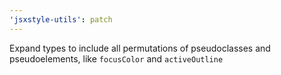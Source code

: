 ```yaml
---
'jsxstyle-utils': patch
---
```


Expand types to include all permutations of pseudoclasses and pseudoelements, like `focusColor` and `activeOutline`
